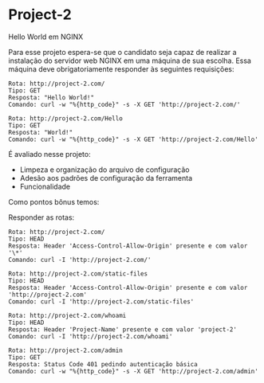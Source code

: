 # Project-2

Hello World em NGINX

Para esse projeto espera-se que o candidato seja capaz de realizar a instalação do servidor web NGINX em uma máquina de sua escolha.
Essa máquina deve obrigatoriamente responder às seguintes requisições:
```
Rota: http://project-2.com/
Tipo: GET
Resposta: "Hello World!"
Comando: curl -w "%{http_code}" -s -X GET 'http://project-2.com/'
```

```
Rota: http://project-2.com/Hello
Tipo: GET
Resposta: "World!"
Comando: curl -w "%{http_code}" -s -X GET 'http://project-2.com/Hello'
```

É avaliado nesse projeto:
- Limpeza e organização do arquivo de configuração
- Adesão aos padrões de configuração da ferramenta
- Funcionalidade

Como pontos bônus temos:

Responder as rotas:

```
Rota: http://project-2.com/
Tipo: HEAD
Resposta: Header 'Access-Control-Allow-Origin' presente e com valor '\*'
Comando: curl -I 'http://project-2.com/'
```

```
Rota: http://project-2.com/static-files
Tipo: HEAD
Resposta: Header 'Access-Control-Allow-Origin' presente e com valor 'http://project-2.com'
Comando: curl -I 'http://project-2.com/static-files'
```

```
Rota: http://project-2.com/whoami
Tipo: HEAD
Resposta: Header 'Project-Name' presente e com valor 'project-2'
Comando: curl -I 'http://project-2.com/whoami'
```

```
Rota: http://project-2.com/admin
Tipo: GET
Resposta: Status Code 401 pedindo autenticação básica
Comando: curl -w "%{http_code}" -s -X GET 'http://project-2.com/admin'
```
